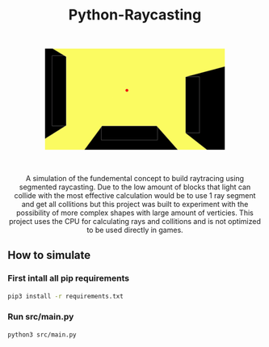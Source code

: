 <h1 align="center">
    Python-Raycasting
</h1>

&nbsp;&nbsp;&nbsp;&nbsp;

<div align="center">
  <kbd>
    <img src="assets/preview.gif" height=200px alt="landing-page">
  </kbd>
</div>

&nbsp;&nbsp;&nbsp;&nbsp;

<p align="center">
    A simulation of the fundemental concept to build raytracing using segmented raycasting. Due to the low amount of blocks that light can collide with the most effective calculation would be to use 1 ray segment and get all collitions but this project was built to experiment with the possibility of more complex shapes with large amount of verticies. This project uses the CPU for calculating rays and collitions and is not optimized to be used directly in games.
</p>

## How to simulate

### First intall all pip requirements

```bash
pip3 install -r requirements.txt
```

### Run src/main.py

```bash
python3 src/main.py
```
